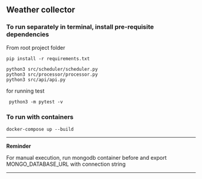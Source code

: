 ## Weather collector

### To run separately in terminal, install pre-requisite dependencies
From root project folder
```
pip install -r requirements.txt

python3 src/scheduler/scheduler.py
python3 src/processor/processor.py
python3 src/api/api.py
```


for running test 
```
 python3 -m pytest -v
```

### To run with containers

```
docker-compose up --build
```



---
**Reminder**

For manual execution, run mongodb container before and export MONGO_DATABASE_URL with connection string

---